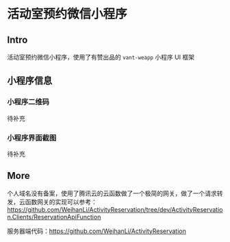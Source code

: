 # 活动室预约微信小程序

## Intro

活动室预约微信小程序，使用了有赞出品的 `vant-weapp` 小程序 UI 框架

## 小程序信息

### 小程序二维码

待补充

### 小程序界面截图

待补充

## More

个人域名没有备案，使用了腾讯云的云函数做了一个极简的网关，做了一个请求转发，云函数网关的实现可以参考：<https://github.com/WeihanLi/ActivityReservation/tree/dev/ActivityReservation.Clients/ReservationApiFunction>

服务器端代码：<https://github.com/WeihanLi/ActivityReservation>
